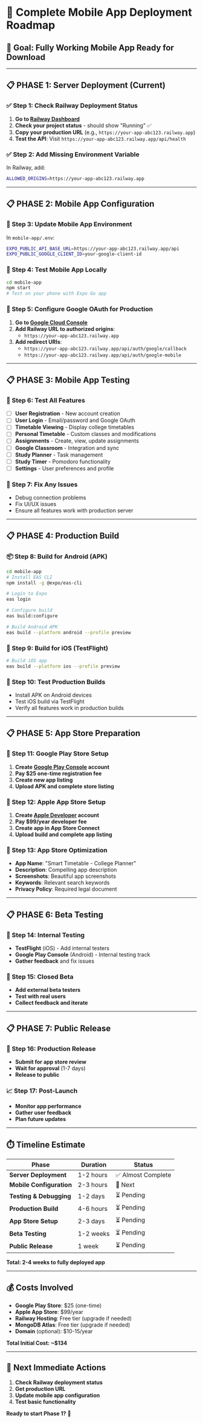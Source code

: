 # 📱 **Complete Mobile App Deployment Roadmap**

## **🎯 Goal: Fully Working Mobile App Ready for Download**

---

## **📋 PHASE 1: Server Deployment (Current)**

### **✅ Step 1: Check Railway Deployment Status**
1. **Go to [Railway Dashboard](https://railway.app/)**
2. **Check your project status** - should show "Running" ✅
3. **Copy your production URL** (e.g., `https://your-app-abc123.railway.app`)
4. **Test the API**: Visit `https://your-app-abc123.railway.app/api/health`

### **✅ Step 2: Add Missing Environment Variable**
In Railway, add:
```bash
ALLOWED_ORIGINS=https://your-app-abc123.railway.app
```

---

## **📋 PHASE 2: Mobile App Configuration**

### **🔧 Step 3: Update Mobile App Environment**
In `mobile-app/.env`:
```bash
EXPO_PUBLIC_API_BASE_URL=https://your-app-abc123.railway.app/api
EXPO_PUBLIC_GOOGLE_CLIENT_ID=your-google-client-id
```

### **🔧 Step 4: Test Mobile App Locally**
```bash
cd mobile-app
npm start
# Test on your phone with Expo Go app
```

### **🔧 Step 5: Configure Google OAuth for Production**
1. **Go to [Google Cloud Console](https://console.cloud.google.com/)**
2. **Add Railway URL to authorized origins**:
   - `https://your-app-abc123.railway.app`
3. **Add redirect URIs**:
   - `https://your-app-abc123.railway.app/api/auth/google/callback`
   - `https://your-app-abc123.railway.app/api/auth/google-mobile`

---

## **📋 PHASE 3: Mobile App Testing**

### **🧪 Step 6: Test All Features**
- [ ] **User Registration** - New account creation
- [ ] **User Login** - Email/password and Google OAuth
- [ ] **Timetable Viewing** - Display college timetables
- [ ] **Personal Timetable** - Custom classes and modifications
- [ ] **Assignments** - Create, view, update assignments
- [ ] **Google Classroom** - Integration and sync
- [ ] **Study Planner** - Task management
- [ ] **Study Timer** - Pomodoro functionality
- [ ] **Settings** - User preferences and profile

### **🔧 Step 7: Fix Any Issues**
- Debug connection problems
- Fix UI/UX issues
- Ensure all features work with production server

---

## **📋 PHASE 4: Production Build**

### **📦 Step 8: Build for Android (APK)**
```bash
cd mobile-app
# Install EAS CLI
npm install -g @expo/eas-cli

# Login to Expo
eas login

# Configure build
eas build:configure

# Build Android APK
eas build --platform android --profile preview
```

### **🍎 Step 9: Build for iOS (TestFlight)**
```bash
# Build iOS app
eas build --platform ios --profile preview
```

### **🔧 Step 10: Test Production Builds**
- Install APK on Android devices
- Test iOS build via TestFlight
- Verify all features work in production builds

---

## **📋 PHASE 5: App Store Preparation**

### **📱 Step 11: Google Play Store Setup**
1. **Create [Google Play Console](https://play.google.com/console) account**
2. **Pay $25 one-time registration fee**
3. **Create new app listing**
4. **Upload APK and complete store listing**

### **🍎 Step 12: Apple App Store Setup**
1. **Create [Apple Developer](https://developer.apple.com/) account**
2. **Pay $99/year developer fee**
3. **Create app in App Store Connect**
4. **Upload build and complete app listing**

### **📝 Step 13: App Store Optimization**
- **App Name**: "Smart Timetable - College Planner"
- **Description**: Compelling app description
- **Screenshots**: Beautiful app screenshots
- **Keywords**: Relevant search keywords
- **Privacy Policy**: Required legal document

---

## **📋 PHASE 6: Beta Testing**

### **🧪 Step 14: Internal Testing**
- **TestFlight** (iOS) - Add internal testers
- **Google Play Console** (Android) - Internal testing track
- **Gather feedback** and fix issues

### **🧪 Step 15: Closed Beta**
- **Add external beta testers**
- **Test with real users**
- **Collect feedback and iterate**

---

## **📋 PHASE 7: Public Release**

### **🚀 Step 16: Production Release**
- **Submit for app store review**
- **Wait for approval** (1-7 days)
- **Release to public**

### **📈 Step 17: Post-Launch**
- **Monitor app performance**
- **Gather user feedback**
- **Plan future updates**

---

## **⏱️ Timeline Estimate**

| Phase | Duration | Status |
|-------|----------|---------|
| **Server Deployment** | 1-2 hours | ✅ Almost Complete |
| **Mobile Configuration** | 2-3 hours | 🔄 Next |
| **Testing & Debugging** | 1-2 days | ⏳ Pending |
| **Production Build** | 4-6 hours | ⏳ Pending |
| **App Store Setup** | 2-3 days | ⏳ Pending |
| **Beta Testing** | 1-2 weeks | ⏳ Pending |
| **Public Release** | 1 week | ⏳ Pending |

**Total: 2-4 weeks to fully deployed app**

---

## **💰 Costs Involved**

- **Google Play Store**: $25 (one-time)
- **Apple App Store**: $99/year
- **Railway Hosting**: Free tier (upgrade if needed)
- **MongoDB Atlas**: Free tier (upgrade if needed)
- **Domain** (optional): $10-15/year

**Total Initial Cost: ~$134**

---

## **🎯 Next Immediate Actions**

1. **Check Railway deployment status**
2. **Get production URL**
3. **Update mobile app configuration**
4. **Test basic functionality**

**Ready to start Phase 1?** 🚀
